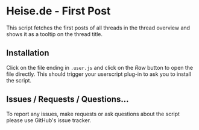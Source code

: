 # Heise.de - First Post
This script fetches the first posts of all threads in the thread overview and shows it as a tooltip on the thread title.

## Installation
Click on the file ending in `.user.js` and click on the _Raw_ button to open the file directly. This should trigger your userscript plug-in to ask you to install the script.

## Issues / Requests / Questions...
To report any issues, make requests or ask questions about the script please use GitHub's issue tracker.
